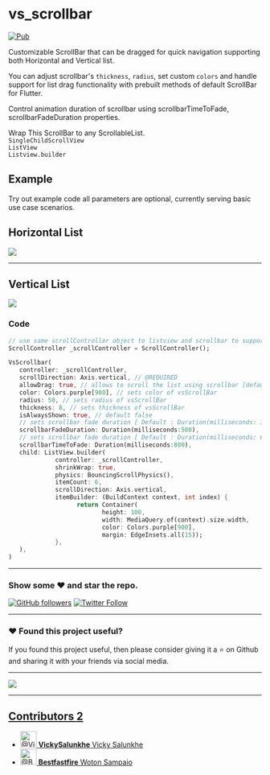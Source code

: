 # vs_scrollbar

[![Pub](https://img.shields.io/pub/v/vs_scrollbar.svg)](https://pub.dartlang.org/packages/vs_scrollbar)

Customizable ScrollBar that can be dragged for quick navigation supporting both Horizontal and Vertical list.

You can adjust scrollbar's ```thickness```, ```radius```, set custom ```colors``` and handle support for list drag functionality with prebuilt methods of default ScrollBar for Flutter.

Control animation duration of scrollbar using scrollbarTimeToFade, scrollbarFadeDuration properties.

Wrap This ScrollBar to any ScrollableList.  
```SingleChildScrollView```  
```ListView```  
```Listview.builder```

## Example 
Try out example code all parameters are optional, currently serving basic use case scenarios.

## Horizontal List

![](https://github.com/VickySalunkhe/vs_scrollbar/blob/main/example/assets/horizontal.webp)

---

## Vertical List
![](https://github.com/VickySalunkhe/vs_scrollbar/blob/main/example/assets/vertical.webp)

### Code

```dart
// use same scrollController object to listview and scrollbar to support drag functionality
ScrollController _scrollController = ScrollController();

VsScrollbar(
   controller: _scrollController,
   scrollDirection: Axis.vertical, // @REQUIRED
   allowDrag: true, // allows to scroll the list using scrollbar [default : true]
   color: Colors.purple[900], // sets color of vsScrollBar
   radius: 50, // sets radius of vsScrollBar
   thickness: 8, // sets thickness of vsScrollBar
   isAlwaysShown: true, // default false
   // sets scrollbar fade duration [ Default : Duration(milliseconds: 300)]
   scrollbarFadeDuration: Duration(milliseconds:500), 
   // sets scrollbar fade duration [ Default : Duration(milliseconds: 600)]
   scrollbarTimeToFade: Duration(milliseconds:800), 
   child: ListView.builder(
             controller: _scrollController, 
             shrinkWrap: true,
             physics: BouncingScrollPhysics(),
             itemCount: 6,
             scrollDirection: Axis.vertical,
             itemBuilder: (BuildContext context, int index) {
                   return Container(
                          height: 100,
                          width: MediaQuery.of(context).size.width,
                          color: Colors.purple[900],
                          margin: EdgeInsets.all(15));
             },
   ),
)
```
---

### Show some :heart: and star the repo.

[![GitHub followers](https://img.shields.io/github/followers/VickySalunkhe.svg?style=social&label=Follow)](https://github.com/VickySalunkhe)
[![Twitter Follow](https://img.shields.io/twitter/follow/VickySalunkhe.svg?style=social)](https://twitter.com/vickysalunkhe01)

---

### :heart: Found this project useful?

If you found this project useful, then please consider giving it a :star: on Github and sharing it with your friends via social media.

---

<a href="https://www.buymeacoffee.com/VickySalunkhe" target="_blank"><img src="https://img.buymeacoffee.com/button-api/?text=Buy me a coffee&emoji=&slug=VickySalunkhe&button_colour=5F7FFF&font_colour=ffffff&font_family=Cookie&outline_colour=000000&coffee_colour=FFDD00"></a>

---


<div class="BorderGrid-cell">
              <h2 class="h4 mb-3">
  <a href="/VickySalunkhe/vs_scrollbar/graphs/contributors" class="link-gray-dark no-underline ">
    Contributors <span title="2" class="Counter ">2</span>
</a></h2>
    
  <ul class="list-style-none ">
      <li class="mb-2 d-flex">
        <a class="mr-2" data-hovercard-type="user" data-hovercard-url="/users/VickySalunkhe/hovercard" data-octo-click="hovercard-link-click" data-octo-dimensions="link_type:self" href="/VickySalunkhe">
          <img class="d-block avatar-user" src="https://avatars3.githubusercontent.com/u/37410248?s=64&amp;v=4" width="32" height="32" alt="@VickySalunkhe">
</a>          <span class="flex-self-center flex-auto min-width-0 css-truncate css-truncate-target width-fit">
            <a class="link-gray-dark no-underline flex-self-center" href="/VickySalunkhe">
              <strong>VickySalunkhe</strong>
              <span class="text-gray">Vicky Salunkhe</span>
</a>          </span>
      </li>
      <li class="mb-2 d-flex">
        <a class="mr-2" data-hovercard-type="user" data-hovercard-url="/users/Bestfastfire/hovercard" data-octo-click="hovercard-link-click" data-octo-dimensions="link_type:self" href="/Bestfastfire">
          <img class="d-block avatar-user" src="https://avatars0.githubusercontent.com/u/22732544?s=64&amp;v=4" width="32" height="32" alt="@Bestfastfire">
</a>          <span class="flex-self-center flex-auto min-width-0 css-truncate css-truncate-target width-fit">
            <a class="link-gray-dark no-underline flex-self-center" href="/Bestfastfire">
              <strong>Bestfastfire</strong>
              <span class="text-gray">Woton Sampaio</span>
</a>          </span>
      </li>
  </ul>

